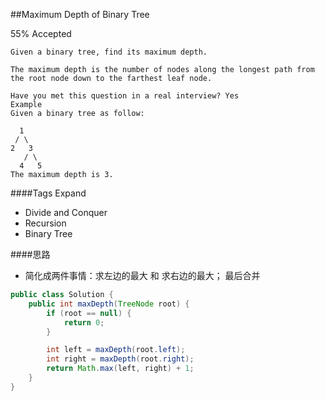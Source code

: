 ##Maximum Depth of Binary Tree

55% Accepted

	Given a binary tree, find its maximum depth.

	The maximum depth is the number of nodes along the longest path from the root node down to the farthest leaf node.

	Have you met this question in a real interview? Yes
	Example
	Given a binary tree as follow:

	  1
	 / \
	2   3
	   / \
	  4   5
	The maximum depth is 3.

####Tags Expand
- Divide and Conquer
- Recursion
- Binary Tree

####思路
- 简化成两件事情：求左边的最大 和 求右边的最大； 最后合并

```java
public class Solution {
    public int maxDepth(TreeNode root) {
        if (root == null) {
            return 0;
        }

        int left = maxDepth(root.left);
        int right = maxDepth(root.right);
        return Math.max(left, right) + 1;
    }
}
```
